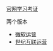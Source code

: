 [官网学习考证](https://learn.microsoft.com/zh-cn/certifications/azure-data-engineer/#certification-exams)

两个版本
* [微软运营](https://learn.microsoft.com/zh-cn/azure/?product=popular)
* [世纪互联运营](https://docs.azure.cn/)  